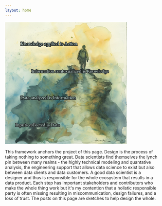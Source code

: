 ```yaml
---
layout: home
---
```


<img src="assets/images/data-journey.png" width="400">

    
This framework anchors the project of this page.  Design is the process of taking nothing to something great.  Data scientists find themselves the lynch pin between many realms - the highly technical modeling and quantative analysis, the engineering support that allows data science to exist but also between data clients and data customers.  A good data scientist is a designer and thus is responsible for the whole ecosystem that results in a data product.  Each step has important stakeholders and contributors who make the whole thing work but it's my contention that a holistic responsible party is often missing resulting in miscommunication, design failures, and a loss of trust.  The posts on this page are sketches to help design the whole.  